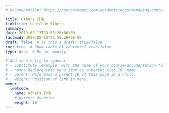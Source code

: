 ```yaml
---
# Documentation: https://sourcethemes.com/academic/docs/managing-content/

title: Others 其他
linktitle: LeetCode-Others
summary: 
date: 2019-08-13T23:58:26+08:00
lastmod: 2019-08-13T23:58:26+08:00
draft: false  # Is this a draft? true/false
toc: true  # Show table of contents? true/false
type: docs  # Do not modify.

# Add menu entry to sidebar.
# - Substitute `example` with the name of your course/documentation folder.
# - name: Declare this menu item as a parent with ID `name`.
# - parent: Reference a parent ID if this page is a child.
# - weight: Position of link in menu.
menu:
  leetcode:
    name: Others 其他
    # parent: Overview
    weight: 10
---
```

